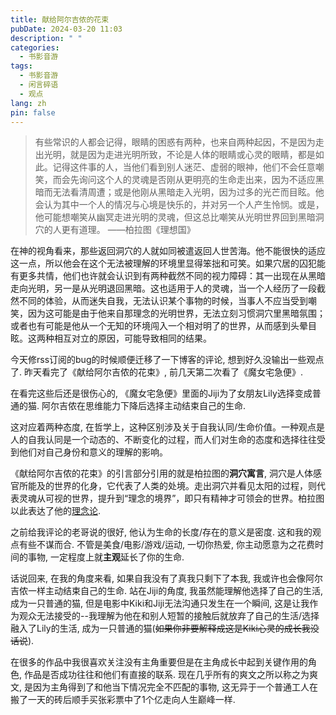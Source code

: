 ```yaml
---
title: 献给阿尔吉侬的花束
pubDate: 2024-03-20 11:03
description: " "
categories:
  - 书影音游
tags:
  - 书影音游
  - 闲言碎语
  - 观点
lang: zh
pin: false
---
```

> 有些常识的人都会记得，眼睛的困惑有两种，也来自两种起因，不是因为走出光明，就是因为走进光明所致，不论是人体的眼睛或心灵的眼睛，都是如此。记得这件事的人，当他们看到别人迷茫、虚弱的眼神，他们不会任意嘲笑，而会先询问这个人的灵魂是否刚从更明亮的生命走出来，因为不适应黑暗而无法看清周遭；或是他刚从黑暗走入光明，因为过多的光芒而目眩。他会认为其中一个人的情况与心境是快乐的，并对另一个人产生怜悯。或是，他可能想嘲笑从幽冥走进光明的灵魂，但这总比嘲笑从光明世界回到黑暗洞穴的人更有道理。 ——柏拉图《理想国》

在神的视角看来，那些返回洞穴的人就如同被遣返回人世苦海。他不能很快的适应这一点，所以他会在这个无法被理解的环境里显得笨拙和可笑。如果穴居的囚犯能有更多共情，他们也许就会认识到有两种截然不同的视力障碍：其一出现在从黑暗走向光明，另一是从光明退回黑暗。这也适用于人的灵魂，当一个人经历了一段截然不同的体验，从而迷失自我，无法认识某个事物的时候，当事人不应当受到嘲笑，因为这可能是由于他来自那理念的光明世界，无法立刻习惯洞穴里黑暗氛围；或者也有可能是他从一个无知的环境闯入一个相对明了的世界，从而感到头晕目眩。这两种相互对立的原因，可能导致相同的结果。

今天修rss订阅的bug的时候顺便迁移了一下博客的评论, 想到好久没输出一些观点了. 昨天看完了《献给阿尔吉侬的花束》, 前几天第二次看了《魔女宅急便》.

在看完这些后还是很伤心的, 《魔女宅急便》里面的Jiji为了女朋友Lily选择变成普通的猫. 阿尔吉侬在思维能力下降后选择主动结束自己的生命.

这对应着两种态度, 在哲学上，这种区别涉及关于自我认同/生命价值。一种观点是人的自我认同是一个动态的、不断变化的过程，而人们对生命的态度和选择往往受到他们对自己身份和意义的理解的影响。

《献给阿尔吉侬的花束》的引言部分引用的就是柏拉图的**洞穴寓言**, 洞穴是人体感官所能及的世界的化身，它代表了人类的处境。走出洞穴并看见太阳的过程，则代表灵魂从可视的世界，提升到“理念的境界”，即只有精神才可领会的世界。柏拉图以此表达了他的[理念论](https://zh.wikipedia.org/wiki/%E5%94%AF%E5%BF%83%E4%B8%BB%E7%BE%A9 "唯心主义").

之前给我评论的老哥说的很好, 他认为生命的长度/存在的意义是密度. 这和我的观点有些不谋而合. 不管是美食/电影/游戏/运动, 一切你热爱, 你主动愿意为之花费时间的事物, 一定程度上就**主观**延长了你的生命.

话说回来, 在我的角度来看, 如果自我没有了真我只剩下了本我, 我或许也会像阿尔吉侬一样主动结束自己的生命. 站在Jiji的角度, 我虽然能理解他选择了自己的生活, 成为一只普通的猫, 但是电影中Kiki和Jiji无法沟通只发生在一个瞬间, 这是让我作为观众无法接受的--我理解为他在和别人短暂的接触后就放弃了自己的生活/选择融入了Lily的生活, 成为一只普通的猫(~~如果你非要解释成这是Kiki心灵的成长我没话说~~).

在很多的作品中我很喜欢关注没有主角重要但是在主角成长中起到关键作用的角色, 作品是否成功往往和他们有直接的联系. 现在几乎所有的爽文之所以称之为爽文, 是因为主角得到了和他当下情况完全不匹配的事物, 这无异于一个普通工人在搬了一天的砖后顺手买张彩票中了1个亿走向人生巅峰一样. 